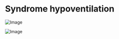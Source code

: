 # Syndrome hypoventilation

![Image](.//media/pneumo/Scan_0108.jpg)

![Image](.//media/pneumo/Scan_0108_verso.jpg)
